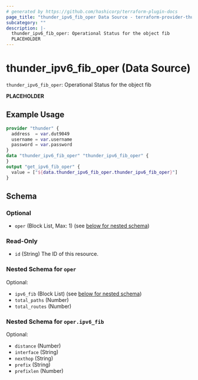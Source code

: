 ```yaml
---
# generated by https://github.com/hashicorp/terraform-plugin-docs
page_title: "thunder_ipv6_fib_oper Data Source - terraform-provider-thunder"
subcategory: ""
description: |-
  thunder_ipv6_fib_oper: Operational Status for the object fib
  PLACEHOLDER
---
```


# thunder_ipv6_fib_oper (Data Source)

`thunder_ipv6_fib_oper`: Operational Status for the object fib

__PLACEHOLDER__

## Example Usage

```terraform
provider "thunder" {
  address  = var.dut9049
  username = var.username
  password = var.password
}
data "thunder_ipv6_fib_oper" "thunder_ipv6_fib_oper" {
}
output "get_ipv6_fib_oper" {
  value = ["${data.thunder_ipv6_fib_oper.thunder_ipv6_fib_oper}"]
}
```

<!-- schema generated by tfplugindocs -->
## Schema

### Optional

- `oper` (Block List, Max: 1) (see [below for nested schema](#nestedblock--oper))

### Read-Only

- `id` (String) The ID of this resource.

<a id="nestedblock--oper"></a>
### Nested Schema for `oper`

Optional:

- `ipv6_fib` (Block List) (see [below for nested schema](#nestedblock--oper--ipv6_fib))
- `total_paths` (Number)
- `total_routes` (Number)

<a id="nestedblock--oper--ipv6_fib"></a>
### Nested Schema for `oper.ipv6_fib`

Optional:

- `distance` (Number)
- `interface` (String)
- `nexthop` (String)
- `prefix` (String)
- `prefixlen` (Number)


